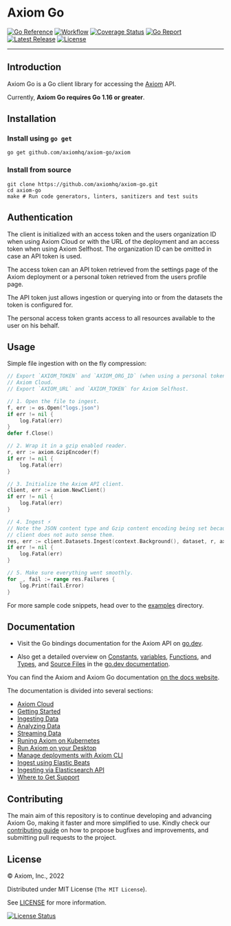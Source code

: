 # Axiom Go

[![Go Reference][gopkg_badge]][gopkg]
[![Workflow][workflow_badge]][workflow]
[![Coverage Status][coverage_badge]][coverage]
[![Go Report][report_badge]][report]
[![Latest Release][release_badge]][release]
[![License][license_badge]][license]

---

## Introduction

Axiom Go is a Go client library for accessing the [Axiom](https://www.axiom.co/)
API.

Currently, **Axiom Go requires Go 1.16 or greater**.

## Installation

### Install using `go get`

```shell
go get github.com/axiomhq/axiom-go/axiom
```

### Install from source

```shell
git clone https://github.com/axiomhq/axiom-go.git
cd axiom-go
make # Run code generators, linters, sanitizers and test suits
```

## Authentication

The client is initialized with an access token and the users organization ID
when using Axiom Cloud or with the URL of the deployment and an access token
when using Axiom Selfhost. The organization ID can be omitted in case an API
token is used.

The access token can an API token retrieved from the settings page of the Axiom
deployment or a personal token retrieved from the users profile page.

The API token just allows ingestion or querying into or from the datasets the
token is configured for.

The personal access token grants access to all resources available to the user
on his behalf.

## Usage

Simple file ingestion with on the fly compression:

```go
// Export `AXIOM_TOKEN` and `AXIOM_ORG_ID` (when using a personal token) for
// Axiom Cloud.
// Export `AXIOM_URL` and `AXIOM_TOKEN` for Axiom Selfhost.

// 1. Open the file to ingest.
f, err := os.Open("logs.json")
if err != nil {
	log.Fatal(err)
}
defer f.Close()

// 2. Wrap it in a gzip enabled reader.
r, err := axiom.GzipEncoder(f)
if err != nil {
	log.Fatal(err)
}

// 3. Initialize the Axiom API client.
client, err := axiom.NewClient()
if err != nil {
	log.Fatal(err)
}

// 4. Ingest ⚡
// Note the JSON content type and Gzip content encoding being set because the
// client does not auto sense them.
res, err := client.Datasets.Ingest(context.Background(), dataset, r, axiom.JSON, axiom.Gzip, axiom.IngestOptions{})
if err != nil {
	log.Fatal(err)
}

// 5. Make sure everything went smoothly.
for _, fail := range res.Failures {
	log.Print(fail.Error)
}
```

For more sample code snippets, head over to the [examples](examples) directory.

## Documentation

- Visit the Go bindings documentation for the Axiom API on [go.dev](https://pkg.go.dev/github.com/axiomhq/axiom-go/axiom). 

- Also get a detailed overview on [Constants](https://pkg.go.dev/github.com/axiomhq/axiom-go/axiom#pkg-constants), [variables](https://pkg.go.dev/github.com/axiomhq/axiom-go/axiom#pkg-variables), [Functions](https://pkg.go.dev/github.com/axiomhq/axiom-go/axiom#pkg-functions), and [Types](https://pkg.go.dev/github.com/axiomhq/axiom-go/axiom#pkg-types), and [Source Files](https://pkg.go.dev/github.com/axiomhq/axiom-go/axiom#section-sourcefiles) in the [go.dev documentation](https://pkg.go.dev/github.com/axiomhq/axiom-go/axiom#pkg-index). 



You can find the Axiom and Axiom Go documentation
[on the docs website](https://docs.axiom.co/).

The documentation is divided into several sections:

- [Axiom Cloud](https://www.axiom.co/docs/install/cloud)
- [Getting Started](https://docs.axiom.co/usage/getting-started/)
- [Ingesting Data](https://docs.axiom.co/usage/ingest/)
- [Analyzing Data](https://docs.axiom.co/usage/analyze/)
- [Streaming Data](https://docs.axiom.co/usage/stream/)
- [Runing Axiom on Kubernetes](https://docs.axiom.co/install/kubernetes/)
- [Run Axiom on your Desktop](https://docs.axiom.co/install/demo/)
- [Manage deployments with Axiom CLI](https://www.axiom.co/docs/reference/cli)
- [Ingest using Elastic Beats](https://docs.axiom.co/data-shippers/elastic-beats/)
- [Ingesting via Elasticsearch API](https://docs.axiom.co/data-shippers/api/)
- [Where to Get Support](https://axiom.co/support)

## Contributing

The main aim of this repository is to continue developing and advancing
Axiom Go, making it faster and more simplified to use. Kindly check our
[contributing guide](https://github.com/axiomhq/axiom-go/blob/main/Contributing.md)
on how to propose bugfixes and improvements, and submitting pull requests to the
project.

## License

&copy; Axiom, Inc., 2022

Distributed under MIT License (`The MIT License`).

See [LICENSE](LICENSE) for more information.

[![License Status][license_status_badge]][license_status]

<!-- Badges -->

[gopkg]: https://pkg.go.dev/github.com/axiomhq/axiom-go
[gopkg_badge]: https://img.shields.io/badge/doc-reference-007d9c?logo=go&logoColor=white&style=flat-square
[workflow]: https://github.com/axiomhq/axiom-go/actions/workflows/push.yml
[workflow_badge]: https://img.shields.io/github/workflow/status/axiomhq/axiom-go/Push?style=flat-square&ghcache=unused
[coverage]: https://codecov.io/gh/axiomhq/axiom-go
[coverage_badge]: https://img.shields.io/codecov/c/github/axiomhq/axiom-go.svg?style=flat-square&ghcache=unused
[report]: https://goreportcard.com/report/github.com/axiomhq/axiom-go
[report_badge]: https://goreportcard.com/badge/github.com/axiomhq/axiom-go?style=flat-square&ghcache=unused
[release]: https://github.com/axiomhq/axiom-go/releases/latest
[release_badge]: https://img.shields.io/github/release/axiomhq/axiom-go.svg?style=flat-square&ghcache=unused
[license]: https://opensource.org/licenses/MIT
[license_badge]: https://img.shields.io/github/license/axiomhq/axiom-go.svg?color=blue&style=flat-square&ghcache=unused
[license_status]: https://app.fossa.com/projects/git%2Bgithub.com%2Faxiomhq%2Faxiom-go
[license_status_badge]: https://app.fossa.com/api/projects/git%2Bgithub.com%2Faxiomhq%2Faxiom-go.svg?type=large&ghcache=unused
